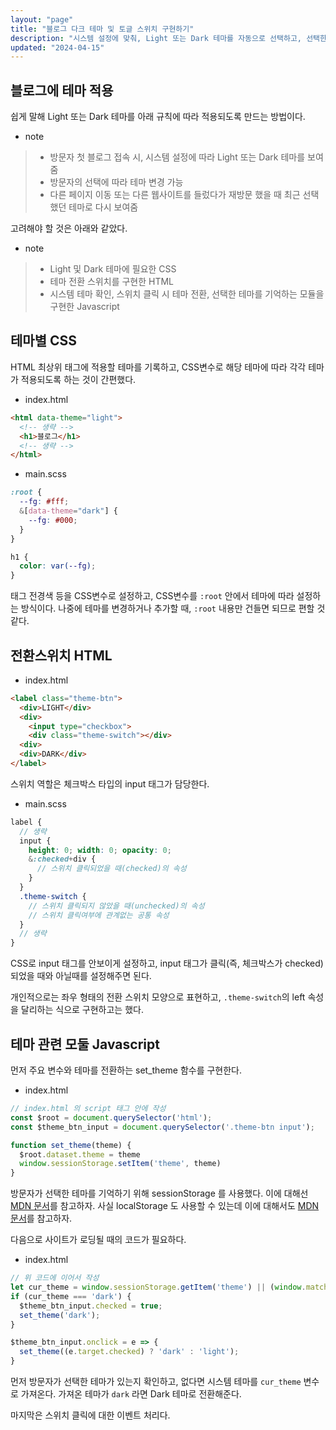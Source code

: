 ```yaml
---
layout: "page"
title: "블로그 다크 테마 및 토글 스위치 구현하기"
description: "시스템 설정에 맞춰, Light 또는 Dark 테마를 자동으로 선택하고, 선택한 테마에 따라 쉽게 CSS 변환하는 방법"
updated: "2024-04-15"
---
```


## 블로그에 테마 적용

쉽게 말해 Light 또는 Dark 테마를 아래 규칙에 따라 적용되도록 만드는 방법이다.

- note
> - 방문자 첫 블로그 접속 시, 시스템 설정에 따라 Light 또는 Dark 테마를 보여줌
> - 방문자의 선택에 따라 테마 변경 가능
> - 다른 페이지 이동 또는 다른 웹사이트를 들렀다가 재방문 했을 때 최근 선택했던 테마로 다시 보여줌

고려해야 할 것은 아래와 같았다.

- note
> - Light 및 Dark 테마에 필요한 CSS
> - 테마 전환 스위치를 구현한 HTML
> - 시스템 테마 확인, 스위치 클릭 시 테마 전환, 선택한 테마를 기억하는 모듈을 구현한 Javascript

## 테마별 CSS

HTML 최상위 태그에 적용할 테마를 기록하고, CSS변수로 해당 테마에 따라 각각 테마가 적용되도록 하는 것이 간편했다.

- index.html
```html
<html data-theme="light">
  <!-- 생략 -->
  <h1>블로그</h1>
  <!-- 생략 -->
</html>
```

- main.scss
```scss
:root {
  --fg: #fff;
  &[data-theme="dark"] {
    --fg: #000;
  }
}

h1 {
  color: var(--fg);
}
```

태그 전경색 등을 CSS변수로 설정하고, CSS변수를 `:root` 안에서 테마에 따라 설정하는 방식이다. 나중에 테마를 변경하거나 추가할 때, `:root` 내용만 건들면 되므로 편할 것 같다.

## 전환스위치 HTML

- index.html
```html
<label class="theme-btn">
  <div>LIGHT</div>
  <div>
    <input type="checkbox">
    <div class="theme-switch"></div>
  <div>
  <div>DARK</div>
</label>
```

스위치 역할은 체크박스 타입의 input 태그가 담당한다.

- main.scss
```scss
label {
  // 생략
  input {
    height: 0; width: 0; opacity: 0;
    &:checked+div {
      // 스위치 클릭되었을 때(checked)의 속성
    }
  }
  .theme-switch {
    // 스위치 클릭되지 않았을 때(unchecked)의 속성
    // 스위치 클릭여부에 관계없는 공통 속성
  }
  // 생략
}
```

CSS로 input 태그를 안보이게 설정하고, input 태그가 클릭(즉, 체크박스가 checked) 되었을 때와 아닐때를 설정해주면 된다.

개인적으로는 좌우 형태의 전환 스위치 모양으로 표현하고, `.theme-switch`의 left 속성을 달리하는 식으로 구현하고는 했다.

## 테마 관련 모둘 Javascript

먼저 주요 변수와 테마를 전환하는 set_theme 함수를 구현한다.

- index.html
```js
// index.html 의 script 태그 안에 작성
const $root = document.querySelector('html');
const $theme_btn_input = document.querySelector('.theme-btn input');

function set_theme(theme) {
  $root.dataset.theme = theme
  window.sessionStorage.setItem('theme', theme)
}
```

방문자가 선택한 테마를 기억하기 위해 sessionStorage 를 사용했다. 이에 대해선 [MDN 문서](https://developer.mozilla.org/ko/docs/Web/API/Window/sessionStorage)를 참고하자. 사실 localStorage 도 사용할 수 있는데 이에 대해서도 [MDN 문서](https://developer.mozilla.org/ko/docs/Web/API/Window/localStorage)를 참고하자.

다음으로 사이트가 로딩될 때의 코드가 필요하다.

- index.html
```js
// 위 코드에 이어서 작성
let cur_theme = window.sessionStorage.getItem('theme') || (window.matchMedia && window.matchMedia('(prefers-color-scheme: dark)').matches  ? 'dark' : 'light');
if (cur_theme === 'dark') {
  $theme_btn_input.checked = true;
  set_theme('dark');
}

$theme_btn_input.onclick = e => {
  set_theme((e.target.checked) ? 'dark' : 'light');
}
```

먼저 방문자가 선택한 테마가 있는지 확인하고, 없다면 시스템 테마를 `cur_theme` 변수로 가져온다. 가져온 테마가 `dark` 라면 Dark 테마로 전환해준다.

마지막은 스위치 클릭에 대한 이벤트 처리다.